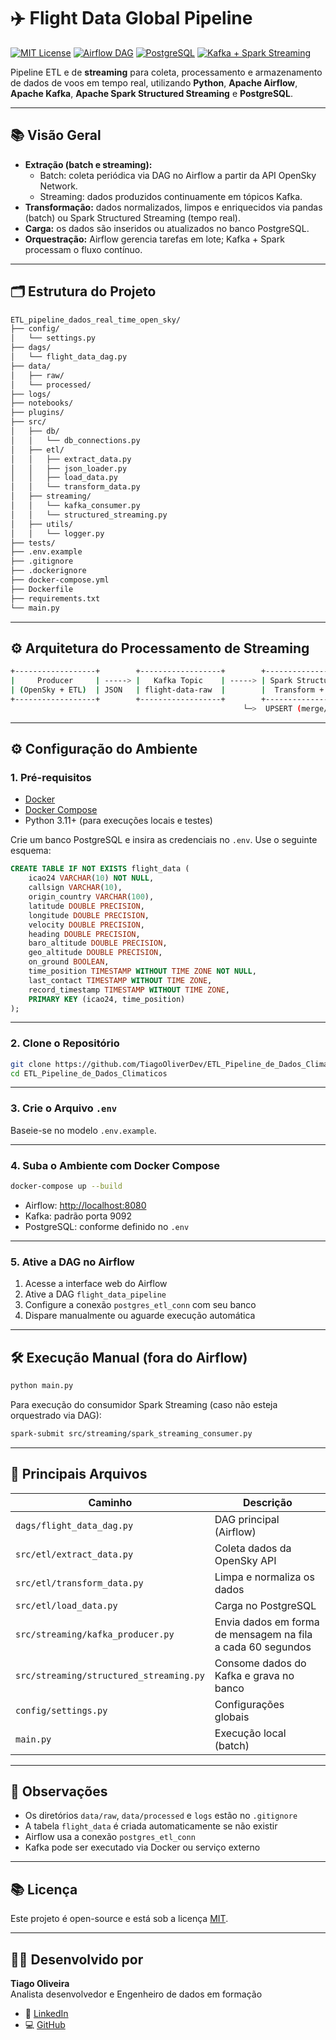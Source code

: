 # ✈️ Flight Data Global Pipeline

[![MIT License](https://img.shields.io/badge/license-MIT-blue.svg)](LICENSE)
[![Airflow DAG](https://img.shields.io/badge/Airflow-DAG-blue)](http://localhost:8080)
[![PostgreSQL](https://img.shields.io/badge/PostgreSQL-✔️-blue)](https://www.postgresql.org/)
[![Kafka + Spark Streaming](https://img.shields.io/badge/Streaming-Kafka%20%2B%20Spark-orange)](https://spark.apache.org/structured-streaming/)

Pipeline ETL e de **streaming** para coleta, processamento e armazenamento de dados de voos em tempo real, utilizando **Python**, **Apache Airflow**, **Apache Kafka**, **Apache Spark Structured Streaming** e **PostgreSQL**.

---

## 📚 Visão Geral

- **Extração (batch e streaming):**
  - Batch: coleta periódica via DAG no Airflow a partir da API OpenSky Network.
  - Streaming: dados produzidos continuamente em tópicos Kafka.
- **Transformação:** dados normalizados, limpos e enriquecidos via pandas (batch) ou Spark Structured Streaming (tempo real).
- **Carga:** os dados são inseridos ou atualizados no banco PostgreSQL.
- **Orquestração:** Airflow gerencia tarefas em lote; Kafka + Spark processam o fluxo contínuo.

---

## 🗂️ Estrutura do Projeto

```bash
ETL_pipeline_dados_real_time_open_sky/
├── config/
│   └── settings.py
├── dags/
│   └── flight_data_dag.py
├── data/
│   ├── raw/
│   └── processed/
├── logs/
├── notebooks/
├── plugins/
├── src/
│   ├── db/
│   │   └── db_connections.py
│   ├── etl/
│   │   ├── extract_data.py
│   │   ├── json_loader.py
│   │   ├── load_data.py
│   │   └── transform_data.py
│   ├── streaming/
│   │   └── kafka_consumer.py
│   │   └── structured_streaming.py
│   ├── utils/
│   │   └── logger.py
├── tests/
├── .env.example
├── .gitignore
├── .dockerignore
├── docker-compose.yml
├── Dockerfile
├── requirements.txt
└── main.py
```

---

## ⚙️ Arquitetura do Processamento de Streaming

```bash
+------------------+        +------------------+        +--------------------------+
|     Producer     | -----> |   Kafka Topic    | -----> | Spark Structured Stream  |
| (OpenSky + ETL)  | JSON   | flight-data-raw  |        |  Transform + PostgreSQL  |
+------------------+        +------------------+        +--------------------------+
                                                    └─>  UPSERT (merge/update)
```

---

## ⚙️ Configuração do Ambiente

### 1. **Pré-requisitos**

- [Docker](https://www.docker.com/)
- [Docker Compose](https://docs.docker.com/compose/)
- Python 3.11+ (para execuções locais e testes)

Crie um banco PostgreSQL e insira as credenciais no `.env`. Use o seguinte esquema:

```sql
CREATE TABLE IF NOT EXISTS flight_data (
    icao24 VARCHAR(10) NOT NULL,
    callsign VARCHAR(10),
    origin_country VARCHAR(100),
    latitude DOUBLE PRECISION,
    longitude DOUBLE PRECISION,
    velocity DOUBLE PRECISION,
    heading DOUBLE PRECISION,
    baro_altitude DOUBLE PRECISION,
    geo_altitude DOUBLE PRECISION,
    on_ground BOOLEAN,
    time_position TIMESTAMP WITHOUT TIME ZONE NOT NULL,
    last_contact TIMESTAMP WITHOUT TIME ZONE,
    record_timestamp TIMESTAMP WITHOUT TIME ZONE,
    PRIMARY KEY (icao24, time_position)
);
```

---

### 2. **Clone o Repositório**

```bash
git clone https://github.com/TiagoOliverDev/ETL_Pipeline_de_Dados_Climaticos
cd ETL_Pipeline_de_Dados_Climaticos
```

---

### 3. **Crie o Arquivo `.env`**

Baseie-se no modelo `.env.example`.

---

### 4. **Suba o Ambiente com Docker Compose**

```bash
docker-compose up --build
```

- Airflow: [http://localhost:8080](http://localhost:8080)
- Kafka: padrão porta 9092
- PostgreSQL: conforme definido no `.env`

---

### 5. **Ative a DAG no Airflow**

1. Acesse a interface web do Airflow
2. Ative a DAG `flight_data_pipeline`
3. Configure a conexão `postgres_etl_conn` com seu banco
4. Dispare manualmente ou aguarde execução automática

---

## 🛠️ Execução Manual (fora do Airflow)

```bash
python main.py
```

Para execução do consumidor Spark Streaming (caso não esteja orquestrado via DAG):

```bash
spark-submit src/streaming/spark_streaming_consumer.py
```

---

## 🧩 Principais Arquivos

| Caminho | Descrição |
|--------|-----------|
| `dags/flight_data_dag.py` | DAG principal (Airflow) |
| `src/etl/extract_data.py` | Coleta dados da OpenSky API |
| `src/etl/transform_data.py` | Limpa e normaliza os dados |
| `src/etl/load_data.py` | Carga no PostgreSQL |
| `src/streaming/kafka_producer.py` |Envia dados em forma de mensagem na fila a cada 60 segundos |
| `src/streaming/structured_streaming.py` | Consome dados do Kafka e grava no banco |
| `config/settings.py` | Configurações globais |
| `main.py` | Execução local (batch) |

---

## 📝 Observações

- Os diretórios `data/raw`, `data/processed` e `logs` estão no `.gitignore`
- A tabela `flight_data` é criada automaticamente se não existir
- Airflow usa a conexão `postgres_etl_conn`
- Kafka pode ser executado via Docker ou serviço externo

---

## 📚 Licença

Este projeto é open-source e está sob a licença [MIT](LICENSE).

---

## 👨‍💻 Desenvolvido por

**Tiago Oliveira**  
Analista desenvolvedor e Engenheiro de dados em formação

- 💼 [LinkedIn](https://www.linkedin.com/in/tiago-oliveira-49a2a6205/)
- 💻 [GitHub](https://github.com/TiagoOliverDev)